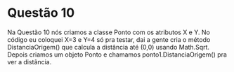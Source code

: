 # Questão 10

Na Questão 10 nós criamos a classe Ponto com os atributos X e Y. No código eu coloquei X=3 e Y=4 só pra testar, dai a gente cria o método DistanciaOrigem() que calcula a distância até (0,0) usando Math.Sqrt. Depois criamos um objeto Ponto e chamamos ponto1.DistanciaOrigem() pra ver a distância.
